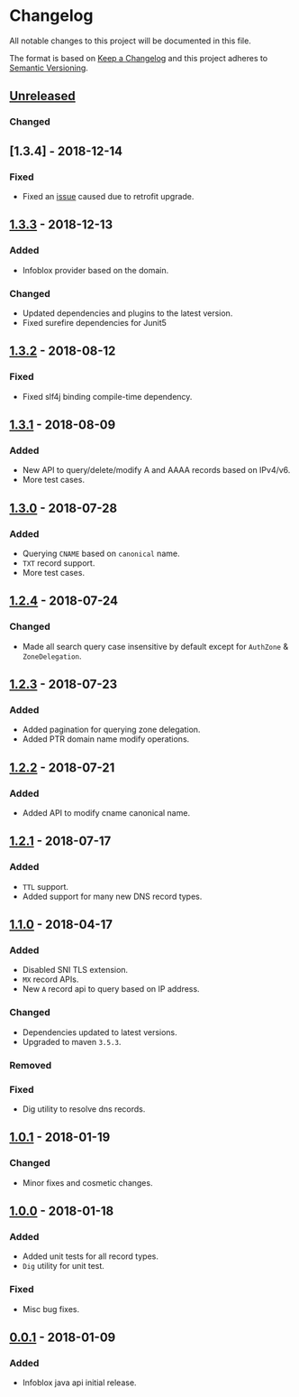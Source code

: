 # Changelog
All notable changes to this project will be documented in this file.

The format is based on [Keep a Changelog](http://keepachangelog.com/en/1.0.0/)
and this project adheres to [Semantic Versioning](http://semver.org/spec/v2.0.0.html).

## [Unreleased]
### Changed

## [1.3.4] - 2018-12-14
### Fixed
- Fixed an [issue](https://git.io/fpbEp) caused due to retrofit upgrade.

## [1.3.3] - 2018-12-13
### Added
- Infoblox provider based on the domain.

### Changed
- Updated dependencies and plugins to the latest version.
- Fixed surefire dependencies for Junit5

## [1.3.2] - 2018-08-12
### Fixed
- Fixed slf4j binding compile-time dependency.

## [1.3.1] - 2018-08-09
### Added
- New API to query/delete/modify A and AAAA records based on IPv4/v6.
- More test cases.

## [1.3.0] - 2018-07-28
### Added
- Querying `CNAME` based on `canonical` name.
- `TXT` record support.
- More test cases.

## [1.2.4] - 2018-07-24
### Changed
- Made all search query case insensitive by default except for `AuthZone` & `ZoneDelegation`.

## [1.2.3] - 2018-07-23
### Added
- Added pagination for querying zone delegation.
- Added PTR domain name modify operations. 

## [1.2.2] - 2018-07-21
### Added
- Added API to modify cname canonical name.

## [1.2.1] - 2018-07-17
### Added
- `TTL` support.
- Added support for many new DNS record types.

## [1.1.0] - 2018-04-17
### Added
- Disabled SNI TLS extension.
- `MX` record APIs.
- New `A` record api to query based on IP address.


### Changed
- Dependencies updated to latest versions.
- Upgraded to maven `3.5.3`.

### Removed

### Fixed
- Dig utility to resolve dns records.

## [1.0.1] - 2018-01-19
### Changed
- Minor fixes and cosmetic changes.


## [1.0.0] - 2018-01-18
### Added
- Added unit tests for all record types.
- `Dig` utility for unit test.

### Fixed
- Misc bug fixes.


## [0.0.1] - 2018-01-09
### Added
- Infoblox java api initial release.

[Unreleased]: https://gecgithub01.walmart.com/oneops/infoblox-java/compare/infoblox-java-1.3.4...HEAD
[1.3.3]: https://gecgithub01.walmart.com/oneops/infoblox-java/compare/infoblox-java-1.3.3...infoblox-java-1.3.4
[1.3.3]: https://gecgithub01.walmart.com/oneops/infoblox-java/compare/infoblox-java-1.3.2...infoblox-java-1.3.3
[1.3.2]: https://gecgithub01.walmart.com/oneops/infoblox-java/compare/infoblox-java-1.3.1...infoblox-java-1.3.2
[1.3.1]: https://gecgithub01.walmart.com/oneops/infoblox-java/compare/infoblox-java-1.3.0...infoblox-java-1.3.1
[1.3.0]: https://gecgithub01.walmart.com/oneops/infoblox-java/compare/infoblox-java-1.2.4...infoblox-java-1.3.0
[1.2.4]: https://gecgithub01.walmart.com/oneops/infoblox-java/compare/infoblox-java-1.2.3...infoblox-java-1.2.4
[1.2.3]: https://gecgithub01.walmart.com/oneops/infoblox-java/compare/infoblox-java-1.2.2...infoblox-java-1.2.3
[1.2.2]: https://gecgithub01.walmart.com/oneops/infoblox-java/compare/infoblox-java-1.2.1...infoblox-java-1.2.2
[1.2.1]: https://gecgithub01.walmart.com/oneops/infoblox-java/compare/release-1.1.0...infoblox-java-1.2.1
[1.1.0]: https://gecgithub01.walmart.com/oneops/infoblox-java/compare/release-1.0.1...release-1.1.0
[1.0.1]: https://gecgithub01.walmart.com/oneops/infoblox-java/compare/release-1.0.0...release-1.0.1
[1.0.0]: https://gecgithub01.walmart.com/oneops/infoblox-java/compare/release-0.0.1...release-1.0.0
[0.0.1]: https://gecgithub01.walmart.com/oneops/infoblox-java/compare/release-0.0.1...release-0.0.1
